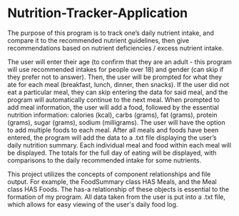 # Nutrition-Tracker-Application
The purpose of this program is to track one’s daily nutrient intake, and compare it to the recommended nutrient 
guidelines, then give recommendations based on nutrient deficiencies / excess nutrient intake. 

The user will enter their age (to confirm that they are an adult - this program will use recommended intakes for people over 18) and gender
(can skip if they prefer not to answer). Then, the user will be prompted for what they ate for each meal (breakfast, lunch, dinner, then snacks). 
If the user did not eat a particular meal, they can skip entering the data for said meal, and the program will automatically continue to the next
meal. When prompted to add meal information, the user will add a food, followed by the essential nutrition information: calories (kcal), carbs 
(grams), fat (grams), protein (grams), sugar (grams), sodium (milligrams). The user will have the option to add multiple foods to each meal. 
After all meals and foods have been entered, the program will add the data to a .txt file displaying the user’s daily nutrition summary. 
Each individual meal and food within each meal will be displayed.
The totals for the full day of eating will be displayed, with comparisons to the daily recommended intake for some nutrients.

This project utilizes the concepts of component relationships and file output. For example, the FoodSummary class HAS Meals,
and the Meal class HAS Foods. The has-a relationship of these objects is essential to the formation of my program. All data
taken from the user is put into a .txt file, which allows for easy viewing of the user's daily food log. 
